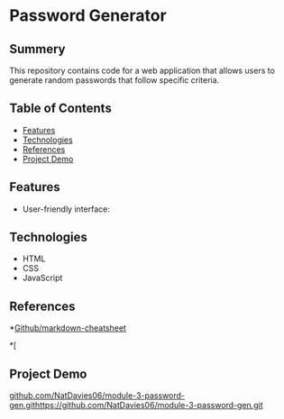 # Password Generator

## Summery

This repository contains code for a web application that allows users to generate random passwords that follow specific criteria.

## Table of Contents

* [Features](link)
* [Technologies](link)
* [References](link)
* [Project Demo](link)


## Features

* User-friendly interface:

## Technologies

* HTML
* CSS
* JavaScript

## References

*[Github/markdown-cheatsheet](https://github.com/adam-p/markdown-here/wiki/Markdown-Cheatsheet#links)

*[


## Project Demo
[github.com/NatDavies06/module-3-password-gen.git](https://github.com/NatDavies06/module-3-password-gen.git)https://github.com/NatDavies06/module-3-password-gen.git

